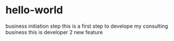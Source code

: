 # hello-world
business initiation step
this is a first step to develope my consulting business
this is developer 2 new feature
